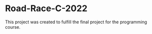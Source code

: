# Road-Race-C-2022
This project was created to fulfill the final project for the programming course.
